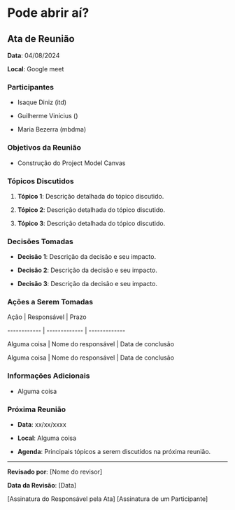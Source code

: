 # Pode abrir aí?



## Ata de Reunião



**Data**: 04/08/2024

**Local**: Google meet



### Participantes

- Isaque Diniz (itd)

- Guilherme Vinícius ()

- Maria Bezerra (mbdma)



### Objetivos da Reunião

- Construção do Project Model Canvas




### Tópicos Discutidos

1. **Tópico 1**: Descrição detalhada do tópico discutido.

2. **Tópico 2**: Descrição detalhada do tópico discutido.

3. **Tópico 3**: Descrição detalhada do tópico discutido.



### Decisões Tomadas

- **Decisão 1**: Descrição da decisão e seu impacto.

- **Decisão 2**: Descrição da decisão e seu impacto.

- **Decisão 3**: Descrição da decisão e seu impacto.



### Ações a Serem Tomadas

Ação         | Responsável   | Prazo

------------ | ------------- | -------------

Alguma coisa | Nome do responsável | Data de conclusão

Alguma coisa | Nome do responsável | Data de conclusão



### Informações Adicionais

- Alguma coisa



### Próxima Reunião

- **Data**: xx/xx/xxxx

- **Local**: Alguma coisa

- **Agenda**: Principais tópicos a serem discutidos na próxima reunião.



---



**Revisado por**: [Nome do revisor]   

**Data da Revisão**: [Data]



[Assinatura do Responsável pela Ata]        [Assinatura de um Participante]
